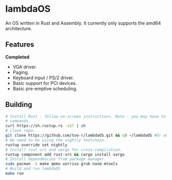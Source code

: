 # lambdaOS
An OS written in Rust and Assembly. It currently only supports the amd64 architecture.
## Features
**Completed**
- VGA driver.
- Paging.
- Keyboard input / PS/2 driver.
- Basic support for PCI devices.
- Basic pre-emptive scheduling.

## Building
```bash
# Install Rust - follow on-screen instructions. Note - you may have to reload your shell to be able to use Rust
# commands.
curl https://sh.rustup.rs -sSf | sh
# Clone repo.
git clone https://github.com/too-r/lambdaOS.git && cd ~/lambdaOS #Or wherever you put it.
# We need to be using the nightly toolchain.
rustup override set nightly
# Install rust-src and xargo for cross-compilation.
rustup component add rust-src && cargo install xargo
# Install dependencies from package manager.
sudo pacman -S make qemu xorriso grub nasm mtools
# Build and run lambdaOS
make run
```
